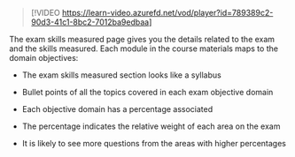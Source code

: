 > [!VIDEO https://learn-video.azurefd.net/vod/player?id=789389c2-90d3-41c1-8bc2-7012ba9edbaa] 

The exam skills measured page gives you the details related to the exam and the skills measured. Each module in the course materials maps to the domain objectives: 

- The exam skills measured section looks like a syllabus 

- Bullet points of all the topics covered in each exam objective domain 

- Each objective domain has a percentage associated 

- The percentage indicates the relative weight of each area on the exam 

- It is likely to see more questions from the areas with higher percentages 
